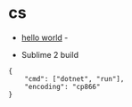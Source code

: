 # cs

* [hello world](https://dotnet.microsoft.com/learn/dotnet/hello-world-tutorial/create) - 

* Sublime 2 build
```
{
	"cmd": ["dotnet", "run"],
	"encoding": "cp866"
}
```

